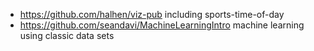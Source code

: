 - https://github.com/halhen/viz-pub including sports-time-of-day
- https://github.com/seandavi/MachineLearningIntro machine learning using classic data sets
